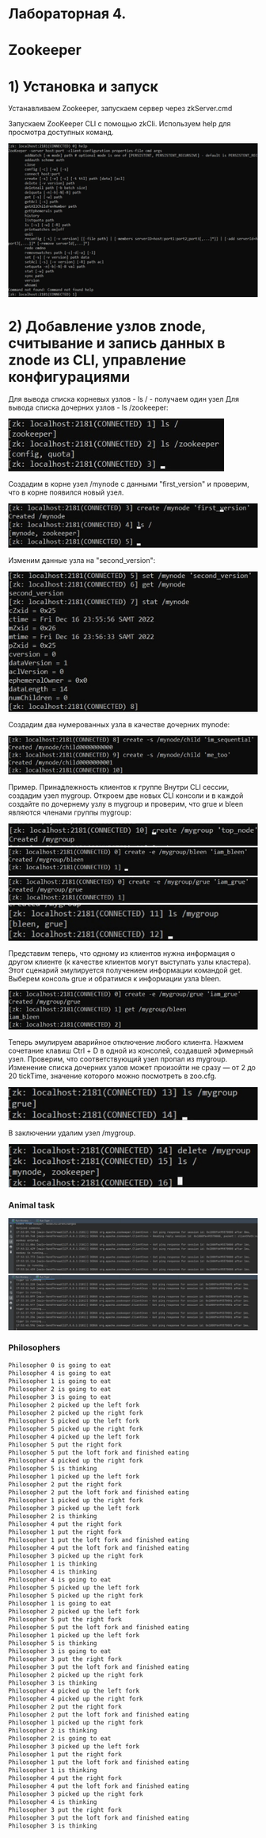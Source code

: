 # Лабораторная 4.
# Zookeeper

# 1) Установка и запуск
Устанавливаем Zookeeper, запускаем сервер  через zkServer.cmd

Запускаем ZooKeeper CLI с помощью zkCli. Используем help для просмотра доступных команд.

![](images/zookeeper_help_command.png)

# 2) Добавление узлов znode, считывание и запись данных в znode из CLI, управление конфигурациями

Для вывода списка корневых узлов - ls / - получаем один узел
Для вывода списка дочерних узлов - ls /zookeeper:

![](images/zookeeper_ls_command.png)

Создадим в корне узел /mynode с данными "first_version" и проверим, что в корне появился новый узел.

![](images/mynode.png)

Изменим данные узла на "second_version":

![](images/mynode_start.png)

Создадим два нумерованных узла в качестве дочерних mynode:

![](images/children_mynode.png)

Пример. Принадлежность клиентов к группе
Внутри CLI сессии, создадим узел mygroup. Откроем две новых CLI консоли и в каждой создайте по дочернему узлу в mygroup и проверим, что grue и bleen являются членами группы mygroup:

![](images/create_mygroup.png)
![](images/bleen.png)
![](images/grue.png)
![](images/grue_bleen.png)

Представим теперь, что одному из клиентов нужна информация о другом клиенте (к качестве клиентов могут выступать узлы кластера). Этот сценарий эмулируется получением информации командой get.
Выберем консоль grue и обратимся к информации узла bleen.

![](images/get_bleen_from_grue.png)

Теперь эмулируем аварийное отключение любого клиента. Нажмем сочетание клавиш Ctrl + D в одной из консолей, создавшей эфимерный узел.
Проверим, что соответствующий узел пропал из mygroup. Изменение списка дочерних узлов может произойти не сразу — от 2 до 20 tickTime, значение которого можно посмотреть в zoo.cfg.

![](images/only_grue_left.png)

В заключении удалим узел /mygroup.

![](images/delete_my_group.png)

### Animal task
![](images/monkey_run.png)
![](images/tiger_running.png)

### Philosophers
```
Philosopher 0 is going to eat
Philosopher 4 is going to eat
Philosopher 1 is going to eat
Philosopher 2 is going to eat
Philosopher 3 is going to eat
Philosopher 2 picked up the left fork
Philosopher 2 picked up the right fork
Philosopher 5 picked up the left fork
Philosopher 5 picked up the right fork
Philosopher 4 picked up the left fork
Philosopher 5 put the right fork
Philosopher 5 put the loft fork and finished eating
Philosopher 4 picked up the right fork
Philosopher 5 is thinking
Philosopher 1 picked up the left fork
Philosopher 2 put the right fork
Philosopher 2 put the loft fork and finished eating
Philosopher 1 picked up the right fork
Philosopher 3 picked up the left fork
Philosopher 2 is thinking
Philosopher 4 put the right fork
Philosopher 1 put the right fork
Philosopher 1 put the loft fork and finished eating
Philosopher 4 put the loft fork and finished eating
Philosopher 3 picked up the right fork
Philosopher 1 is thinking
Philosopher 4 is thinking
Philosopher 4 is going to eat
Philosopher 5 picked up the left fork
Philosopher 5 picked up the right fork
Philosopher 1 is going to eat
Philosopher 2 picked up the left fork
Philosopher 5 put the right fork
Philosopher 5 put the loft fork and finished eating
Philosopher 1 picked up the left fork
Philosopher 5 is thinking
Philosopher 3 is going to eat
Philosopher 3 put the right fork
Philosopher 3 put the loft fork and finished eating
Philosopher 2 picked up the right fork
Philosopher 3 is thinking
Philosopher 4 picked up the left fork
Philosopher 4 picked up the right fork
Philosopher 2 put the right fork
Philosopher 2 put the loft fork and finished eating
Philosopher 1 picked up the right fork
Philosopher 2 is thinking
Philosopher 2 is going to eat
Philosopher 3 picked up the left fork
Philosopher 1 put the right fork
Philosopher 1 put the loft fork and finished eating
Philosopher 1 is thinking
Philosopher 4 put the right fork
Philosopher 4 put the loft fork and finished eating
Philosopher 3 picked up the right fork
Philosopher 4 is thinking
Philosopher 3 put the right fork
Philosopher 3 put the loft fork and finished eating
Philosopher 3 is thinking